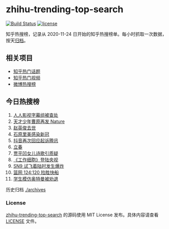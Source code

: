 # zhihu-trending-top-search

[![Build Status](https://github.com/justjavac/zhihu-trending-top-search/workflows/ci/badge.svg?branch=main)](https://github.com/justjavac/zhihu-trending-top-search/actions)
[![license](https://img.shields.io/github/license/justjavac/zhihu-trending-top-search)](https://github.com/justjavac/zhihu-trending-top-search/blob/main/LICENSE)

知乎热搜榜，记录从 2020-11-24 日开始的知乎热搜榜单。每小时抓取一次数据，按天[归档](./archives)。

## 相关项目

- [知乎热门话题](https://github.com/justjavac/zhihu-trending-hot-questions)
- [知乎热门视频](https://github.com/justjavac/zhihu-trending-hot-video)
- [微博热搜榜](https://github.com/justjavac/weibo-trending-hot-search)

## 今日热搜榜

<!-- BEGIN -->
<!-- 最后更新时间 Thu Feb 04 2021 11:03:49 GMT+0800 (CST) -->
1. [人人影视字幕组被查处](https://www.zhihu.com/search?q=人人影视字幕组)
1. [天才少年曹原再发 Nature](https://www.zhihu.com/search?q=曹原)
1. [赵英俊去世](https://www.zhihu.com/search?q=赵英俊去世)
1. [石原里美感染新冠](https://www.zhihu.com/search?q=石原里美新冠)
1. [抖音再次回应起诉腾讯](https://www.zhihu.com/search?q=抖音起诉腾讯)
1. [立春](https://www.zhihu.com/search?q=立春)
1. [贾平凹女儿诗歌引质疑](https://www.zhihu.com/search?q=贾平凹女儿)
1. [《工作细胞》登陆央视](https://www.zhihu.com/search?q=工作细胞)
1. [SN9 试飞着陆时发生爆炸](https://www.zhihu.com/search?q=sn9)
1. [篮网 124:120 险胜快船](https://www.zhihu.com/search?q=篮网)
1. [学生模仿奥特曼被劝退](https://www.zhihu.com/search?q=学生模仿奥特曼)
<!-- END -->

历史归档 [./archives](./archives)

### License

[zhihu-trending-top-search](https://github.com/justjavac/zhihu-trending-top-search) 的源码使用 MIT License 发布。具体内容请查看 [LICENSE](./LICENSE) 文件。
